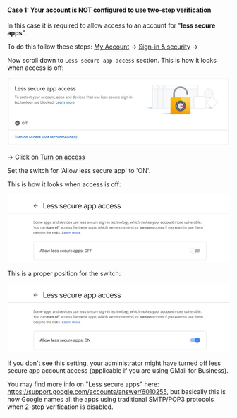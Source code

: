 #### Case 1: Your account is NOT configured to use two-step verification

In this case it is required to allow access to an account for "**less secure apps**".

To do this follow these steps:
[My Account](https://myaccount.google.com/) -> [Sign-in & security](https://myaccount.google.com/security) -> 

Now scroll down to `Less secure app access` section. This is how it looks when access is off:

![less-secure-app-turn-on1](./images/less-secure-app-turn-on1.jpeg)

-> Click on [Turn on access](https://myaccount.google.com/u/1/lesssecureapps)

Set the switch for 'Allow less secure app' to 'ON'. 

This is how it looks when access is off:

![less-secure-app-turn-on2](./images/less-secure-app-turn-on2.jpeg)

This is a proper position for the switch:

![less-secure-app-turn-on3](./images/less-secure-app-turn-on3.jpeg)

If you don't see this setting, your administrator might have turned off less secure app account access (applicable if you are using GMail for Business). 

You may find more info on "Less secure apps" here: https://support.google.com/accounts/answer/6010255, but basically this is how Google names all the apps using traditional SMTP/POP3 protocols when 2-step verification is disabled.

